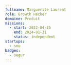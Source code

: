 ```yaml
---
fullname: Marguerite Laurent
role: Growth Hacker 
domaine: Produit
missions:
  - start: 2022-04-25
    end: 2024-01-31
    status: independent
startups:
  - snu
badges:
  - segur
---
```


